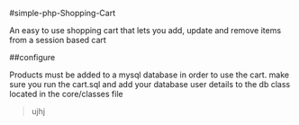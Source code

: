 #simple-php-Shopping-Cart

An easy to use shopping cart that lets you add, update and remove items from a session based cart 

##configure

Products must be added to a mysql database in order to use the cart.
make sure you run the cart.sql and add your database user details to the db class located in the core/classes file

>ujhj
